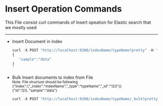 # Insert Operation Commands
This File consist curl commands of Insert opeation for Elastic search that we mostly used
***
- Insert Document in index
  ```javascript
  curl -X POST "http://localhost:9200/indexName/typeName?pretty" -H 'Content-Type: application/json' -d'
  {
     "sample":"data"
  }
  '
  ```

- Bulk Insert documents to index from File <br />
  <sub>Note: File structure should be following <br />
  {"index":{"_index":"indexName","_type":"typeName","_id":"123"}}<br/>
  {"id":123, "sample":"data"}
  </sub>
  ```javascript
  curl -X POST "http://localhost:9200/indexName/typeName/_bulk?pretty" -H 'Content-Type: application/x-ndjson' --data-binary @fileName.json
  ```
